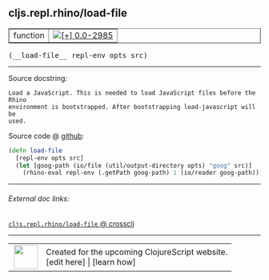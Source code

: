 ## cljs.repl.rhino/load-file



 <table border="1">
<tr>
<td>function</td>
<td><a href="https://github.com/cljsinfo/cljs-api-docs/tree/0.0-2985"><img valign="middle" alt="[+] 0.0-2985" title="Added in 0.0-2985" src="https://img.shields.io/badge/+-0.0--2985-lightgrey.svg"></a> </td>
</tr>
</table>


 <samp>
(__load-file__ repl-env opts src)<br>
</samp>

---





Source docstring:

```
Load a JavaScript. This is needed to load JavaScript files before the Rhino
environment is bootstrapped. After bootstrapping load-javascript will be
used.
```


Source code @ [github](https://github.com/clojure/clojurescript/blob/r3191/src/clj/cljs/repl/rhino.clj#L88-L94):

```clj
(defn load-file
  [repl-env opts src]
  (let [goog-path (io/file (util/output-directory opts) "goog" src)]
    (rhino-eval repl-env (.getPath goog-path) 1 (io/reader goog-path))))
```

<!--
Repo - tag - source tree - lines:

 <pre>
clojurescript @ r3191
└── src
    └── clj
        └── cljs
            └── repl
                └── <ins>[rhino.clj:88-94](https://github.com/clojure/clojurescript/blob/r3191/src/clj/cljs/repl/rhino.clj#L88-L94)</ins>
</pre>

-->

---



###### External doc links:

[`cljs.repl.rhino/load-file` @ crossclj](http://crossclj.info/fun/cljs.repl.rhino/load-file.html)<br>

---

 <table>
<tr><td>
<img valign="middle" align="right" width="48px" src="http://i.imgur.com/Hi20huC.png">
</td><td>
Created for the upcoming ClojureScript website.<br>
[edit here] | [learn how]
</td></tr></table>

[edit here]:https://github.com/cljsinfo/cljs-api-docs/blob/master/cljsdoc/cljs.repl.rhino/load-file.cljsdoc
[learn how]:https://github.com/cljsinfo/cljs-api-docs/wiki/cljsdoc-files

<!--

This information was too distracting to show to readers, but I'll leave it
commented here since it is helpful to:

- pretty-print the data used to generate this document
- and show how to retrieve that data



The API data for this symbol:

```clj
{:ns "cljs.repl.rhino",
 :name "load-file",
 :signature ["[repl-env opts src]"],
 :history [["+" "0.0-2985"]],
 :type "function",
 :full-name-encode "cljs.repl.rhino/load-file",
 :source {:code "(defn load-file\n  [repl-env opts src]\n  (let [goog-path (io/file (util/output-directory opts) \"goog\" src)]\n    (rhino-eval repl-env (.getPath goog-path) 1 (io/reader goog-path))))",
          :title "Source code",
          :repo "clojurescript",
          :tag "r3191",
          :filename "src/clj/cljs/repl/rhino.clj",
          :lines [88 94]},
 :full-name "cljs.repl.rhino/load-file",
 :docstring "Load a JavaScript. This is needed to load JavaScript files before the Rhino\nenvironment is bootstrapped. After bootstrapping load-javascript will be\nused."}

```

Retrieve the API data for this symbol:

```clj
;; from Clojure REPL
(require '[clojure.edn :as edn])
(-> (slurp "https://raw.githubusercontent.com/cljsinfo/cljs-api-docs/catalog/cljs-api.edn")
    (edn/read-string)
    (get-in [:symbols "cljs.repl.rhino/load-file"]))
```

-->
